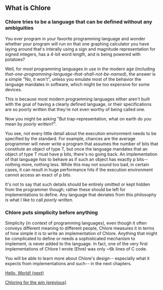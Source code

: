 What is Chlore
---

### Chlore tries to be a language that can be defined without any ambiguities ###

You ever program in your favorite programming language and wonder whether your program will run on that one graphing calculator you have laying around that's interally using a sign and magnitude representation for signed integers, has a 4-bit word length, and is being powered with potatoes?

Well, for _most_ programming languages in use in the modern age (including _that-one-programming-language-that-shall-not-be-named_), the answer is a simple "No, it won't", unless you emulate most of the behavior the language mandates in software, which might be too expensive for some devices.

This is because most modern programming languages either aren't built with the goal of having a clearly defined language, or their specifications are so poorly written that they're not even worthy of being called one.

Now you might be asking "But trap-representation, what on earth do you mean by _poorly written_?".

You see, not every little detail about the execution environment needs to be specified by the standard. For example, chances are the average programmer will never write a program that assumes the number of bits that constitute an object of type T, but once the language mandates that an object of type T must have p bits, there's no going back. An implementation of that language _has_ to behave as if such an object has exactly p bits-- nothing more, nothing less. While this may not sound too bad, in certain cases, it can result in huge performance hits if the execution environment cannot access an exact of p bits.

It's not to say that such details should be entirely omitted or kept hidden from the programmer though; rather these should be left for implementations to define. Any language that deviates from this philosophy is what I like to call _poorly written_.

### Chlore puts simplicity before anything ###

Simplicity (in context of programming languages), even though it often conveys different meaning to different people, Chlore measures it in terms of how simple it is to write an implementation of Chlore. Anything that might be complicated to define or needs a sophisticated mechanism to implement, is never added to the language. In fact, one of the very first implementations of Chlore I wrote (Ehre) was only ~6k lines of C code.

You will be able to learn more about Chlore's design-- especially what it expects from implementations and such-- in the next chapters.

[Hello, World! (next)](./hello_world.md)

[Chloring for the win (previous)](./chloring_for_the_win.md)
